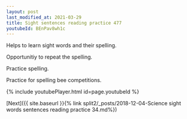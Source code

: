```yaml
---
layout: post
last_modified_at: 2021-03-29
title: Sight sentences reading practice 477
youtubeId: BEnPav8wh1c
---
```

 
 
Helps to learn sight words and their spelling.

Opportunitiy to repeat the spelling. 

Practice spelling. 
 
Practice for spelling bee competitions. 
 
{% include youtubePlayer.html id=page.youtubeId %}
 
 

[Next]({{ site.baseurl }}{% link  split2/_posts/2018-12-04-Science sight words sentences reading practice 34.md%})
 

